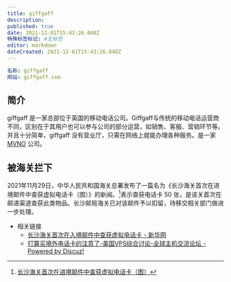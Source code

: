 ```yaml
---
title: giffgaff
description:
published: true
date: 2021-12-01T15:43:26.048Z
特殊标签标记: #无标签
editor: markdown
dateCreated: 2021-12-01T15:43:26.048Z
---
```


```YAML
名称: giffgaff
网站: giffgaff.com
```

## 简介

giffgaff 是一家总部位于英国的移动电话公司。Giffgaff与传统的移动电话运营商不同，区别在于其用户也可以参与公司的部分运营，如销售、客服、营销环节等。并且十分简单，giffgaff 没有营业厅，只需在网络上就能办理各种服务。是一家 [MVNO](/anti-censorship/MVNO.md) 公司。

## 被海关拦下

2021年11月29日，中华人民共和国海关总署发布了一篇名为《长沙海关首次在进境邮件中查获虚拟电话卡（图）》的新闻。[^0243]表示查获电话卡 50 张，是该关首次在邮递渠道查获此类物品。长沙邮局海关已对该邮件予以扣留，待移交相关部门做进一步处理。

[^0243]: [长沙海关首次在进境邮件中查获虚拟电话卡（图）](http://www.customs.gov.cn/customs/xwfb34/302425/4024361/index.html)

+ 相关链接
    + [长沙海关首次在入境邮件中查获虚拟电话卡 - 新华网](https://web.archive.org/web/20211130032902/http://www.news.cn/2021-11/29/c_1128113086.htm)
    + [打算买境外电话卡的注意了-美国VPS综合讨论-全球主机交流论坛 - Powered by Discuz!](https://web.archive.org/web/20211201073501/https://hostloc.com/thread-928954-1-1.html)
